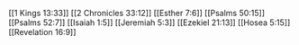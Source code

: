 [[1 Kings 13:33]]
[[2 Chronicles 33:12]]
[[Esther 7:6]]
[[Psalms 50:15]]
[[Psalms 52:7]]
[[Isaiah 1:5]]
[[Jeremiah 5:3]]
[[Ezekiel 21:13]]
[[Hosea 5:15]]
[[Revelation 16:9]]
